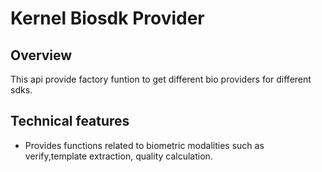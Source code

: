# Kernel Biosdk Provider

## Overview
This api provide factory funtion to get different bio providers for different sdks.

## Technical features
- Provides functions related to biometric modalities such as verify,template extraction, quality calculation.
